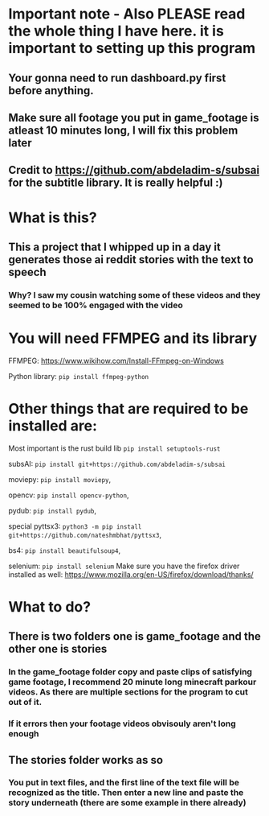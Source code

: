 # Important note - Also PLEASE read the whole thing I have here. it is important to setting up this program
## Your gonna need to run dashboard.py first before anything.
## Make sure all footage you put in game_footage is atleast 10 minutes long, I will fix this problem later
## Credit to https://github.com/abdeladim-s/subsai for the subtitle library. It is really helpful :)


# What is this?

## This a project that I whipped up in a day it generates those ai reddit stories with the text to speech
### Why? I saw my cousin watching some of these videos and they seemed to be 100% engaged with the video


# You will need FFMPEG and its library
FFMPEG: https://www.wikihow.com/Install-FFmpeg-on-Windows


Python library:
```pip install ffmpeg-python```

# Other things that are required to be installed are:

Most important is the rust build lib ```pip install setuptools-rust```

subsAI: ```pip install git+https://github.com/abdeladim-s/subsai```

moviepy: ```pip install moviepy```,

opencv: ```pip install opencv-python```,

pydub: ```pip install pydub```,

special pyttsx3: ```python3 -m pip install git+https://github.com/nateshmbhat/pyttsx3```,

bs4: ```pip install beautifulsoup4```,

selenium: ```pip install selenium``` Make sure you have the firefox driver installed as well: https://www.mozilla.org/en-US/firefox/download/thanks/



# What to do?

## There is two folders one is game_footage and the other one is stories

### In the game_footage folder copy and paste clips of satisfying game footage, I recommend 20 minute long minecraft parkour videos. As there are multiple sections for the program to cut out of it.

### If it errors then your footage videos obvisouly aren't long enough

## The stories folder works as so

### You put in text files, and the first line of the text file will be recognized as the title. Then enter a new line and paste the story underneath (there are some example in there already)

